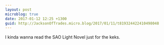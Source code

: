 ```yaml
---
layout: post
microblog: true
date: 2017-01-12 12:25 +1300
guid: http://JacksonOfTrades.micro.blog/2017/01/11/t819324422410498048.html
---
```

I kinda wanna read the SAO Light Novel just for the keks.
